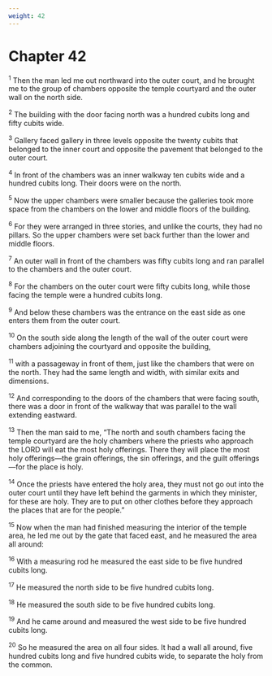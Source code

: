 ```yaml
---
weight: 42
---
```


# Chapter 42

<sup>1</sup> Then the man led me out northward into the outer court, and he brought me to the group of chambers opposite the temple courtyard and the outer wall on the north side. 

<sup>2</sup> The building with the door facing north was a hundred cubits long and fifty cubits wide. 

<sup>3</sup> Gallery faced gallery in three levels opposite the twenty cubits that belonged to the inner court and opposite the pavement that belonged to the outer court. 

<sup>4</sup> In front of the chambers was an inner walkway ten cubits wide and a hundred cubits long. Their doors were on the north. 

<sup>5</sup> Now the upper chambers were smaller because the galleries took more space from the chambers on the lower and middle floors of the building. 

<sup>6</sup> For they were arranged in three stories, and unlike the courts, they had no pillars. So the upper chambers were set back further than the lower and middle floors. 

<sup>7</sup> An outer wall in front of the chambers was fifty cubits long and ran parallel to the chambers and the outer court. 

<sup>8</sup> For the chambers on the outer court were fifty cubits long, while those facing the temple were a hundred cubits long. 

<sup>9</sup> And below these chambers was the entrance on the east side as one enters them from the outer court. 

<sup>10</sup> On the south side along the length of the wall of the outer court were chambers adjoining the courtyard and opposite the building, 

<sup>11</sup> with a passageway in front of them, just like the chambers that were on the north. They had the same length and width, with similar exits and dimensions. 

<sup>12</sup> And corresponding to the doors of the chambers that were facing south, there was a door in front of the walkway that was parallel to the wall extending eastward. 

<sup>13</sup> Then the man said to me, “The north and south chambers facing the temple courtyard are the holy chambers where the priests who approach the LORD will eat the most holy offerings. There they will place the most holy offerings—the grain offerings, the sin offerings, and the guilt offerings—for the place is holy. 

<sup>14</sup> Once the priests have entered the holy area, they must not go out into the outer court until they have left behind the garments in which they minister, for these are holy. They are to put on other clothes before they approach the places that are for the people.” 

<sup>15</sup> Now when the man had finished measuring the interior of the temple area, he led me out by the gate that faced east, and he measured the area all around: 

<sup>16</sup> With a measuring rod he measured the east side to be five hundred cubits long. 

<sup>17</sup> He measured the north side to be five hundred cubits long. 

<sup>18</sup> He measured the south side to be five hundred cubits long. 

<sup>19</sup> And he came around and measured the west side to be five hundred cubits long. 

<sup>20</sup> So he measured the area on all four sides. It had a wall all around, five hundred cubits long and five hundred cubits wide, to separate the holy from the common. 


